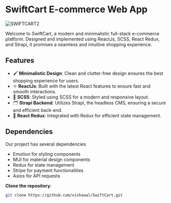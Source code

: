 # SwiftCart E-commerce Web App
![SWIFTCART2](https://github.com/vishaaal/swiftcart/assets/69189572/2d5cf913-0176-47e1-87c9-9898c7d6fd40)


Welcome to SwiftCart, a modern and minimalistic full-stack e-commerce platform. Designed and implemented using ReactJs, SCSS, React Redux, and Strapi, it promises a seamless and intuitive shopping experience.

## Features

- 🖌 **Minimalistic Design**: Clean and clutter-free design ensures the best shopping experience for users.
- ⚛ **ReactJs**: Built with the latest React features to ensure fast and smooth interactions.
- 💅 **SCSS**: Styled using SCSS for a modern and responsive layout.
- 🗂 **Strapi Backend**: Utilizes Strapi, the headless CMS, ensuring a secure and efficient back-end.
- 🔄 **React Redux**: Integrated with Redux for efficient state management.

## Dependencies

Our project has several dependencies

- Emotion for styling components
- MUI for material design components
- Redux for state management
- Stripe for payment functionalities
- Axios for API requests
  
 **Clone the repository**:
   ```bash
   git clone https://github.com/vishaaal/SwiftCart.git
